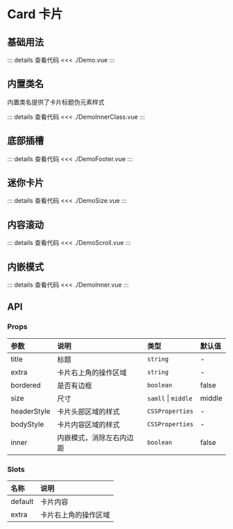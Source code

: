 # Card 卡片

<script setup>
import Demo from './Demo.vue'
import DemoInnerClass from './DemoInnerClass.vue'
import DemoSize from './DemoSize.vue'
import DemoFooter from './DemoFooter.vue'
import DemoScroll from './DemoScroll.vue'
import DemoInner from './DemoInner.vue'
</script>

## 基础用法

<Demo></Demo>

::: details 查看代码
<<< ./Demo.vue
:::

## 内置类名

内置类名提供了卡片标题伪元素样式

<DemoInnerClass></DemoInnerClass>

::: details 查看代码
<<< ./DemoInnerClass.vue
:::

## 底部插槽

<DemoFooter></DemoFooter>

::: details 查看代码
<<< ./DemoFooter.vue
:::

## 迷你卡片

<DemoSize></DemoSize>

::: details 查看代码
<<< ./DemoSize.vue
:::

## 内容滚动

<DemoScroll></DemoScroll>

::: details 查看代码
<<< ./DemoScroll.vue
:::

## 内嵌模式

<DemoInner></DemoInner>

::: details 查看代码
<<< ./DemoInner.vue
:::

## API

### Props

| 参数        | 说明                     | 类型                | 默认值 |
| :---------- | :----------------------- | :------------------ | :----- |
| title       | 标题                     | `string`            | -      |
| extra       | 卡片右上角的操作区域     | `string`            | -      |
| bordered    | 是否有边框               | `boolean`           | false  |
| size        | 尺寸                     | `samll` \| `middle` | middle |
| headerStyle | 卡片头部区域的样式       | `CSSProperties`     | -      |
| bodyStyle   | 卡片内容区域的样式       | `CSSProperties`     | -      |
| inner       | 内嵌模式，消除左右内边距 | `boolean`           | false  |

### Slots

| 名称    | 说明                 |
| :------ | :------------------- |
| default | 卡片内容             |
| extra   | 卡片右上角的操作区域 |
